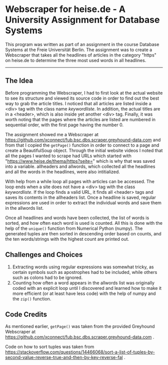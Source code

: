 # Webscraper for heise.de - A University Assignment for Database Systems

This program was written as part of an assignment in the course Database Systems at the Freie Universität Berlin. The assignment was to create a Webscraper that takes all the headlines of articles in the category "https" on heise.de to determine the three most used words in all headlines.

---

## The Idea

Before programming the Webscraper, I had to first look at the actual website to see its structure and viewed its source code in order to find out the best way to grab the article titles. I noticed that all articles are listed inside a &lt;div> tag with the class name *keywordliste*. In addition, the actual titles are in a &lt;header>, which is also inside yet another &lt;div> tag. Finally, it was worth noting that the pages where the articles are listed are numbered in sequential order, with the first page having the number 0.

The assignment showed me a Webscraper at https://github.com/xconnect/fub.bsc.dbs.scraper.greyhound-data.com and from that I copied the `getPage()` function in order to connect to a page and create a BeautifulSoup object. Through the initial website videos I noted that all the pages I wanted to scrape had URLs which started with "https://www.heise.de/thema/https?seite=" which is why that was saved into a variable. allheaders and allwords, which collected all the headlines and all the words in the headlines, were also intitialized.

With help from a while loop all pages with articles can be accessed. The loop ends when a site does not have a &lt;div> tag with the class *keywordliste*. If the loop finds a valid URL, it finds all &lt;header> tags and saves its contents in the allheaders list. Once a headline is saved, regular expressions are used in order to extract the individual words and save them in the allwords list.

Once all headlines and words have been collected, the list of words is sorted, and how often each word is used is counted. All this is done with the help of the `unique()` function from Numerical Python (numpy). The generated tuples are then sorted in descending order based on counts, and the ten words/strings with the highest count are printed out.

## Challenges and Choices

1. Extracting words using regular expressions was somewhat tricky, as certain symbols such as apostrophes had to be included, while others such as colons had to be ignored.
2. Counting how often a word appears in the allwords list was originally coded with an explicit loop until I discovered and learned how to make it more efficient (or at least have less code) with the help of numpy and the `zip()` function.

## Code Credits

As mentioned earlier, `getPage()` was taken from the provided Greyhound Webscraper at https://github.com/xconnect/fub.bsc.dbs.scraper.greyhound-data.com .

Code on how to sort tuples was taken from https://stackoverflow.com/questions/14466068/sort-a-list-of-tuples-by-second-value-reverse-true-and-then-by-key-reverse-fal .